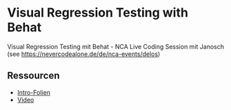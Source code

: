 # Visual Regression Testing with Behat

Visual Regression Testing mit Behat - NCA Live Coding Session mit Janosch (see https://nevercodealone.de/de/nca-events/delos)

## Ressourcen

- [Intro-Folien](doc/nca-visua-regression-testing-with-behat-intro.pdf)
- [Video](https://youtu.be/4tGUm5jg634)

